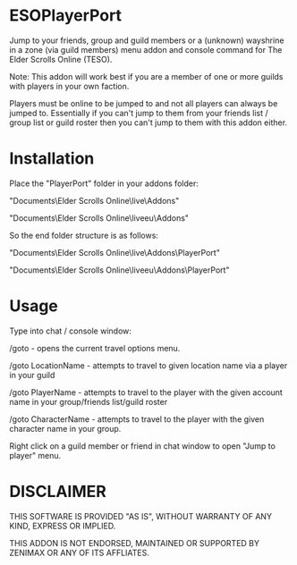 ESOPlayerPort
=============

Jump to your friends, group and guild members or a (unknown) wayshrine in a zone (via guild members) menu addon and console command for The Elder Scrolls Online (TESO). 

Note: This addon will work best if you are a member of one or more guilds with players in your own faction.

Players must be online to be jumped to and not all players can always be jumped to. Essentially if you can't jump to them from your friends list / group list or guild roster then you can't jump to them with this addon either.

Installation
=============

Place the "PlayerPort" folder in your addons folder:

"Documents\Elder Scrolls Online\live\Addons"

"Documents\Elder Scrolls Online\liveeu\Addons"

So the end folder structure is as follows:

"Documents\Elder Scrolls Online\live\Addons\PlayerPort"

"Documents\Elder Scrolls Online\liveeu\Addons\PlayerPort"


Usage
=============

Type into chat / console window:

/goto - opens the current travel options menu.

/goto LocationName - attempts to travel to given location name via a player in your guild

/goto PlayerName - attempts to travel to the player with the given account name in your group/friends list/guild roster

/goto CharacterName - attempts to travel to the player with the given character name in your group.

Right click on a guild member or friend in chat window to open "Jump to player" menu.

DISCLAIMER
=============
THIS SOFTWARE IS PROVIDED "AS IS", WITHOUT WARRANTY OF ANY KIND, EXPRESS OR IMPLIED.

THIS ADDON IS NOT ENDORSED, MAINTAINED OR SUPPORTED BY ZENIMAX OR ANY OF ITS AFFLIATES.
